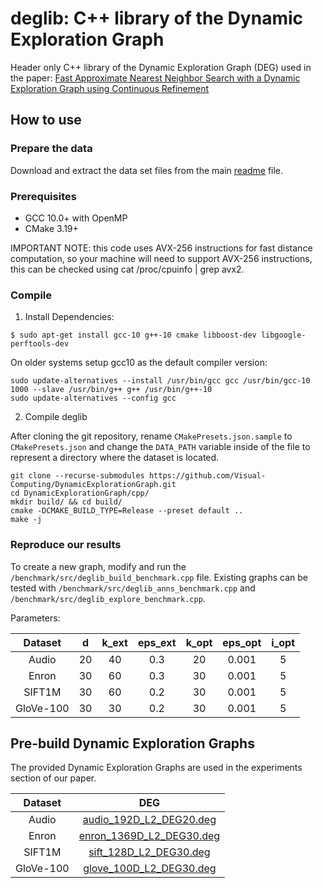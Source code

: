 # deglib: C++ library of the Dynamic Exploration Graph

Header only C++ library of the Dynamic Exploration Graph (DEG) used in the paper:
[Fast Approximate Nearest Neighbor Search with a Dynamic Exploration Graph using Continuous Refinement](https://arxiv.org/abs/2307.10479)

## How to use

### Prepare the data

Download and extract the data set files from the main [readme](../readme.md) file.

### Prerequisites

+ GCC 10.0+ with OpenMP
+ CMake 3.19+

IMPORTANT NOTE: this code uses AVX-256 instructions for fast distance computation, so your machine will need to support AVX-256 instructions, this can be checked using cat /proc/cpuinfo | grep avx2.

### Compile

1. Install Dependencies:
```
$ sudo apt-get install gcc-10 g++-10 cmake libboost-dev libgoogle-perftools-dev
```

On older systems setup gcc10 as the default compiler version:
```
sudo update-alternatives --install /usr/bin/gcc gcc /usr/bin/gcc-10 1000 --slave /usr/bin/g++ g++ /usr/bin/g++-10
sudo update-alternatives --config gcc
```

2. Compile deglib

After cloning the git repository, rename `CMakePresets.json.sample` to `CMakePresets.json` and change the `DATA_PATH` variable inside of the file to represent a directory where the dataset is located.

```
git clone --recurse-submodules https://github.com/Visual-Computing/DynamicExplorationGraph.git
cd DynamicExplorationGraph/cpp/
mkdir build/ && cd build/
cmake -DCMAKE_BUILD_TYPE=Release --preset default ..
make -j
```

### Reproduce our results

To create a new graph, modify and run the `/benchmark/src/deglib_build_benchmark.cpp` file. Existing graphs can be tested with `/benchmark/src/deglib_anns_benchmark.cpp` and `/benchmark/src/deglib_explore_benchmark.cpp`.

Parameters:

|  Dataset  |  d  | k_ext | eps_ext | k_opt | eps_opt | i_opt |
|:---------:|:---:|:-----:|:-------:|:-----:|:-------:|:-----:|
| Audio     | 20  |  40   |   0.3   |  20   |  0.001  |   5   |
| Enron     | 30  |  60   |   0.3   |  30   |  0.001  |   5   |
| SIFT1M    | 30  |  60   |   0.2   |  30   |  0.001  |   5   |
| GloVe-100 | 30  |  30   |   0.2   |  30   |  0.001  |   5   |

## Pre-build Dynamic Exploration Graphs

The provided Dynamic Exploration Graphs are used in the experiments section of our paper.

|  Dataset  |  DEG  |
|:---------:|:---:|
| Audio     | [audio_192D_L2_DEG20.deg](https://static.visual-computing.com/paper/DEG/audio_192D_L2_DEG20.deg.gz) |
| Enron     | [enron_1369D_L2_DEG30.deg](https://static.visual-computing.com/paper/DEG/enron_1369D_L2_DEG30.deg.gz) |
| SIFT1M    | [sift_128D_L2_DEG30.deg](https://static.visual-computing.com/paper/DEG/sift_128D_L2_DEG30.deg.gz) |
| GloVe-100 | [glove_100D_L2_DEG30.deg](https://static.visual-computing.com/paper/DEG/glove_100D_L2_DEG30.deg.gz) |

